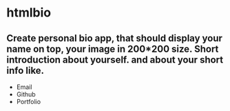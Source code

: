 # htmlbio
## Create personal bio app, that should display your name on top, your image in 200*200 size. Short introduction about yourself. and about your short info like.
- Email
- Github
- Portfolio